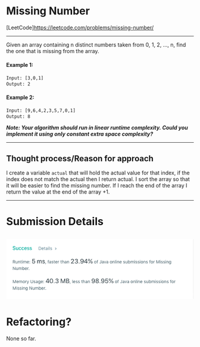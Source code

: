 # Missing Number
[LeetCode]https://leetcode.com/problems/missing-number/

---
Given an array containing n distinct numbers taken from 0, 1, 2, ..., n, find the one that is missing from the array.

#### Example 1:

    Input: [3,0,1]
    Output: 2

#### Example 2:

    Input: [9,6,4,2,3,5,7,0,1]
    Output: 8

**_Note:
Your algorithm should run in linear runtime complexity. Could you implement it using only constant extra space complexity?_**

---

## Thought process/Reason for approach
I create a variable `actual` that will hold the actual value for that index, if the index does not match the actual then I return actual. I sort the array so that it will be easier to find the missing number. If I reach the end of the array I return the value at the end of the array +1.


---
# Submission Details
![Details](https://github.com/ksbeasle/Algorithms/blob/master/missing-number/submission-details.png?raw=true)
---
# Refactoring?
None so far.